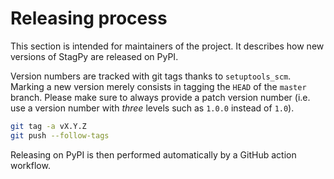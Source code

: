 Releasing process
=================

This section is intended for maintainers of the project. It describes how new
versions of StagPy are released on PyPI.

Version numbers are tracked with git tags thanks to `setuptools_scm`. Marking
a new version merely consists in tagging the `HEAD` of the `master` branch.
Please make sure to always provide a patch version number (i.e. use a version
number with *three* levels such as `1.0.0` instead of `1.0`).

```sh title="shell"
git tag -a vX.Y.Z
git push --follow-tags
```

Releasing on PyPI is then performed automatically by a GitHub action workflow.
